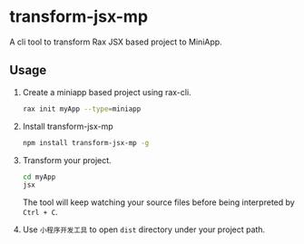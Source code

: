 # transform-jsx-mp

A cli tool to transform Rax JSX based project to MiniApp.

## Usage

1. Create a miniapp based project using rax-cli.
	```bash
	rax init myApp --type=miniapp
	```
	
2. Install transform-jsx-mp
	```bash
	npm install transform-jsx-mp -g
	```
	
3. Transform your project.
	```bash
	cd myApp
	jsx
	```
	The tool will keep watching your source files before being interpreted by `Ctrl + C`.
	
4. Use `小程序开发工具` to open `dist` directory under your project path.
  
